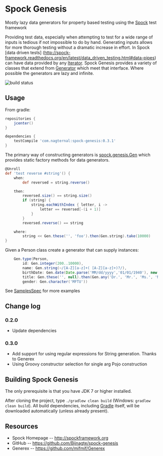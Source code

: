 Spock Genesis
===============
Mostly lazy data generators for property based testing using the [Spock](http://spockframework.org) test framework

Providing test data, especially when attempting to test for a wide range of inputs is tedious if not impossible to do by hand.
Generating inputs allows for more thorough testing without a dramatic increase in effort.
In Spock [data driven tests] (http://spock-framework.readthedocs.org/en/latest/data_driven_testing.html#data-pipes) can have data provided by any [Iterator](http://docs.oracle.com/javase/7/docs/api/java/util/Iterator.html).
Spock Genesis provides a variety of classes that extend from [Generator](./src/main/groovy/spock/genesis/generators/Generator.groovy) which meet that interface.
Where possible the generators are lazy and infinite.

![build status](https://circleci.com/gh/Bijnagte/spock-genesis.svg?style=shield&circle-token=ccab052d8c597ae916463f8319738d89e3d8a640)

Usage
-----
From gradle:

```groovy
repositories {
    jcenter()
}

dependencies {
    testCompile 'com.nagternal:spock-genesis:0.3.1'
}
```

The primary way of constructing generators is [spock.genesis.Gen](./src/main/groovy/spock/genesis/Gen.groovy) which provides static factory methods for data generators.

```groovy
@Unroll
def 'test reverse #string'() {
    when:
        def reversed = string.reverse()

    then:
        reversed.size() == string.size()
        if (string) {
            string.eachWithIndex { letter, i ->
                letter == reversed[-(i + 1)]
            }
        }
        reversed.reverse() == string

    where:
        string << Gen.these('', 'foo').then(Gen.string).take(10000)
}
```

Given a Person class create a generator that can supply instances:

```groovy
    Gen.type(Person,
        id: Gen.integer(200..10000),
        name: Gen.string(~/[A-Z][a-z]+( [A-Z][a-z]+)?/),
        birthDate: Gen.date(Date.parse('MM/dd/yyyy','01/01/1940'), new Date()),
        title: Gen.these('', null).then(Gen.any('Dr.', 'Mr.', 'Ms.', 'Mrs.')),
        gender: Gen.character('MFTU'))
```

See [SamplesSpec](./src/test/groovy/spock/genesis/SamplesSpec.groovy) for more examples


Change log
----------
### 0.2.0
* Update dependencies

### 0.3.0
* Add support for using regular expressions for String generation. Thanks to Generex
* Using Groovy constructor selection for single arg Pojo construction

Building Spock Genesis
--------------
The only prerequisite is that you have JDK 7 or higher installed.

After cloning the project, type `./gradlew clean build` (Windows: `gradlew clean build`). All build dependencies,
including [Gradle](http://www.gradle.org) itself, will be downloaded automatically (unless already present).

Resources
---------
* Spock Homepage -- http://spockframework.org
* GitHub -- https://github.com/Bijnagte/spock-genesis
* Generex -- https://github.com/mifmif/Generex